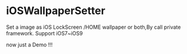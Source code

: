 # iOSWallpaperSetter
Set a image as iOS  LockScreen /HOME wallpaper or both,By call private framework.
Support iOS7~iOS9

now just a Demo !!!
